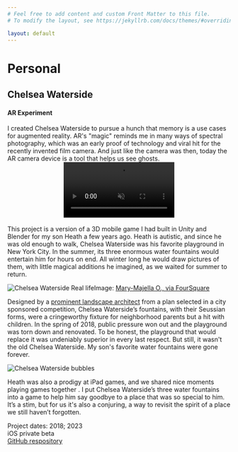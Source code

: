 ```yaml
---
# Feel free to add content and custom Front Matter to this file.
# To modify the layout, see https://jekyllrb.com/docs/themes/#overriding-theme-defaults

layout: default
---
```



<h1>Personal</h1>
<h2>Chelsea Waterside</h2>

<!--
<iframe width="560" height="315" src="https://youtube.com/embed/CN3ruBH2YOg?si=2I8CKE4Ibo7l9oGi" title="Chelse Waterside video" frameborder="0" allow="accelerometer; autoplay; clipboard-write; encrypted-media; gyroscope; picture-in-picture; web-share" allowfullscreen></iframe>
-->
<h4>AR Experiment</h4>


<!-- ![Chelsea Waterside 3D](/images/CW.water.png) -->

I created Chelsea Waterside to pursue a hunch that memory is a use cases for augmented reality. AR's "magic" reminds me in many ways of spectral photography, which was an early proof of technology and viral hit for the recently invented film camera. And just like the camera was then, today the AR camera device is a tool that helps us see ghosts.
<br/>
<video autoplay muted loop controls width="250" style="display:block;margin:auto;">
    <source src="/videos/ChelseaWatersideDemo.mp4" type="video/mp4" /> 
</video>
<br/>
This project is a version of a 3D mobile game I had built in Unity and Blender for my son Heath a few years ago. Heath is autistic, and since he was old enough to walk, Chelsea Waterside was his favorite playground in New York City. In the summer, its three enormous water fountains would entertain him for hours on end. All winter long he would draw pictures of them, with little magical additions he imagined, as we waited for summer to return.

<img src="/images/chelseawatersideflickr.jpeg" alt="Chelsea Waterside Real life" />Image: <a href="https://foursquare.com/v/chelsea-waterside-park--playground/44fece65f964a5209a381fe3?openPhotoId=4fecd59ee4b08c945974a34f">Mary-Majella O., via FourSquare</a>

Designed by a <a href="https://www.flickr.com/photos/45398879@N02/4854075152">prominent landscape architect</a> from a plan selected in a city sponsored competition, Chelsea Waterside’s fountains, with their Seussian forms, were a cringeworthy fixture for neighborhood parents but a hit with children. In the spring of 2018, public pressure won out and the playground was torn down and renovated. To be honest, the playground that would replace it was undeniably superior in every last respect. But still, it wasn't the old Chelsea Waterside. My son's favorite water fountains were gone forever.

<img src="/images/CW.bubble.png" alt="Chelsea Waterside bubbles" />

Heath was also a prodigy at iPad games, and  we shared nice moments playing games together . I put Chelsea Waterside’s three water fountains into a game to help him say goodbye to a place that was so special to him. It’s a stim, but for us it's also a conjuring, a way to revisit the spirit of a place we still haven’t forgotten.


Project dates: 2018; 2023<br/>
iOS private beta<br/>
<a href="https://github.com/Stephen-Hoban/chelsea-waterside-AR/">GitHub respository</a>
